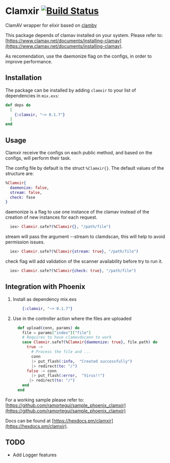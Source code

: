 # Clamxir [![Build Status](https://travis-ci.org/ramortegui/clamxir.svg?branch=master)](https://travis-ci.org/ramortegui/clamxir)

ClamAV wrapper for elixir based on
[clamby](https://github.com/kobaltz/clamby)

This package depends of clamav installed on your system. Please refer to: [https://www.clamav.net/documents/installing-clamav](https://www.clamav.net/documents/installing-clamav).

As recomendation, use the daemonize flag on the configs, in order to improve
performance.

## Installation

The package can be installed by adding `clamxir` to your list of dependencies in `mix.exs`:

```elixir
def deps do
  [
    {:clamxir, "~> 0.1.7"}
  ]
end
```

## Usage

Clamxir receive the configs on each public method, and based on the configs,
will perform their task.

The config file by default is the struct `%Clamxir{}`.  The default values of
the structure are:

```elixir
%Clamxir{
  daemonize: false,
  stream: false,
  check: fase
}
```

daemonize is a flag to use one instance of the clamav instead of
the creation of new instances for each request.

```elixir
  iex> Clamxir.safe?(%Clamxir{}, "/path/file")
```

stream will pass the argument --stream to clamdscan, this will help
to avoid permission issues. 

```elixir
  iex> Clamxir.safe?(%Clamxir{stream: true}, "/path/file")
```

check flag will add validation of the scanner availability before try
to run it.

```elixir
  iex> Clamxir.safe?(%Clamxir{check: true}, "/path/file")
```

## Integration with Phoenix

1.  Install as dependency
    mix.exs

    ```elixir
        {:clamxir, "~> 0.1.7"}
    ```
    
2.  Use in the controller action where the files are uploaded

    ```elixir
      def upload(conn, params) do
        file = params["index"]["file"]
        # Requires to have clamavdscann to work
        case Clamxir.safe?(%Clamxir{daemonize: true}, file.path) do
          true -> 
            # Process the file and ... 
            conn
            |> put_flash(:info,  "Created successfully")
            |> redirect(to: "/") 
          false -> conn
            |> put_flash(:error,  "Virus!!")
           |> redirect(to: "/") 
        end
      end
    ```
    
For a working sample please refer to:
[https://github.com/ramortegui/sample_phoenix_clamxir](https://github.com/ramortegui/sample_phoenix_clamxir)

Docs can be found at [https://hexdocs.pm/clamxir](https://hexdocs.pm/clamxir).


## TODO
- Add Logger features


